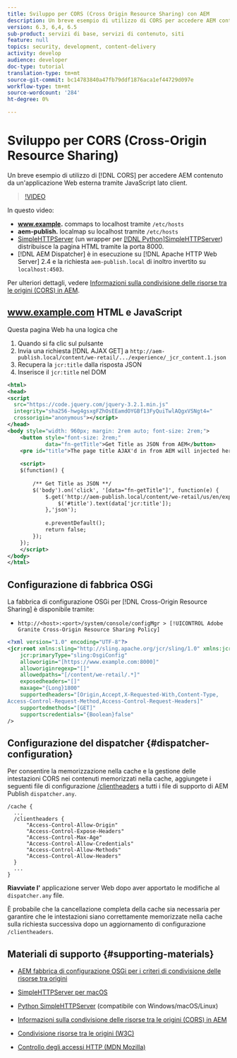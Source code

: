```yaml
---
title: Sviluppo per CORS (Cross Origin Resource Sharing) con AEM
description: Un breve esempio di utilizzo di CORS per accedere AEM contenuto da un'applicazione Web esterna tramite JavaScript lato client.
version: 6.3, 6,4, 6.5
sub-product: servizi di base, servizi di contenuto, siti
feature: null
topics: security, development, content-delivery
activity: develop
audience: developer
doc-type: tutorial
translation-type: tm+mt
source-git-commit: bc14783840a47fb79ddf1876aca1ef44729d097e
workflow-type: tm+mt
source-wordcount: '284'
ht-degree: 0%

---
```



# Sviluppo per CORS (Cross-Origin Resource Sharing)

Un breve esempio di utilizzo di [!DNL CORS] per accedere AEM contenuto da un&#39;applicazione Web esterna tramite JavaScript lato client.

>[!VIDEO](https://video.tv.adobe.com/v/18837/?quality=12&learn=on)

In questo video:

* **www.example.** commaps to localhost tramite  `/etc/hosts`
* **aem-publish.** localmap su localhost tramite  `/etc/hosts`
* [SimpleHTTPServer](https://itunes.apple.com/us/app/simple-http-server/id441002840?mt=12) (un wrapper per  [[!DNL Python]SimpleHTTPServer](https://docs.python.org/2/library/simplehttpserver.html)) distribuisce la pagina HTML tramite la porta 8000.
* [!DNL AEM Dispatcher] è in esecuzione su  [!DNL Apache HTTP Web Server] 2.4 e la richiesta  `aem-publish.local` di inoltro invertito su  `localhost:4503`.

Per ulteriori dettagli, vedere [Informazioni sulla condivisione delle risorse tra le origini (CORS) in AEM](./understand-cross-origin-resource-sharing.md).

## www.example.com HTML e JavaScript

Questa pagina Web ha una logica che

1. Quando si fa clic sul pulsante
1. Invia una richiesta [!DNL AJAX GET] a `http://aem-publish.local/content/we-retail/.../experience/_jcr_content.1.json`
1. Recupera la `jcr:title` dalla risposta JSON
1. Inserisce il `jcr:title` nel DOM

```xml
<html>
<head>
<script
  src="https://code.jquery.com/jquery-3.2.1.min.js"
  integrity="sha256-hwg4gsxgFZhOsEEamdOYGBf13FyQuiTwlAQgxVSNgt4="
  crossorigin="anonymous"></script>   
</head>
<body style="width: 960px; margin: 2rem auto; font-size: 2rem;">
    <button style="font-size: 2rem;"
            data="fn-getTitle">Get Title as JSON from AEM</button>
    <pre id="title">The page title AJAX'd in from AEM will injected here</pre>
    
    <script>
    $(function() { 
        
        /** Get Title as JSON **/
        $('body').on('click', '[data="fn-getTitle"]', function(e) { 
            $.get('http://aem-publish.local/content/we-retail/us/en/experience/_jcr_content.1.json', function(data) {
                $('#title').text(data['jcr:title']);
            },'json');
            
            e.preventDefault();
            return false;
        });
    });
    </script>
</body>
</html>
```

## Configurazione di fabbrica OSGi

La fabbrica di configurazione OSGi per [!DNL Cross-Origin Resource Sharing] è disponibile tramite:

* `http://<host>:<port>/system/console/configMgr > [!UICONTROL Adobe Granite Cross-Origin Resource Sharing Policy]`

```xml
<?xml version="1.0" encoding="UTF-8"?>
<jcr:root xmlns:sling="http://sling.apache.org/jcr/sling/1.0" xmlns:jcr="http://www.jcp.org/jcr/1.0"
    jcr:primaryType="sling:OsgiConfig"
    alloworigin="[https://www.example.com:8000]"
    alloworiginregexp="[]"
    allowedpaths="[/content/we-retail/.*]"
    exposedheaders="[]"
    maxage="{Long}1800"
    supportedheaders="[Origin,Accept,X-Requested-With,Content-Type,
Access-Control-Request-Method,Access-Control-Request-Headers]"
    supportedmethods="[GET]"
    supportscredentials="{Boolean}false"
/>
```

## Configurazione del dispatcher {#dispatcher-configuration}

Per consentire la memorizzazione nella cache e la gestione delle intestazioni CORS nei contenuti memorizzati nella cache, aggiungete i seguenti file di configurazione [/clientheaders](https://experienceleague.adobe.com/docs/experience-manager-dispatcher/using/configuring/dispatcher-configuration.html?lang=en#specifying-the-http-headers-to-pass-through-clientheaders) a tutti i file di supporto di AEM Publish `dispatcher.any`.

```
/cache { 
  ...
  /clientheaders {
      "Access-Control-Allow-Origin"
      "Access-Control-Expose-Headers"
      "Access-Control-Max-Age"
      "Access-Control-Allow-Credentials"
      "Access-Control-Allow-Methods"
      "Access-Control-Allow-Headers"
  }
  ...
}
```

**Riavviate l&#39;** applicazione server Web dopo aver apportato le modifiche al  `dispatcher.any` file.

È probabile che la cancellazione completa della cache sia necessaria per garantire che le intestazioni siano correttamente memorizzate nella cache sulla richiesta successiva dopo un aggiornamento di configurazione `/clientheaders`.

## Materiali di supporto {#supporting-materials}

* [AEM fabbrica di configurazione OSGi per i criteri di condivisione delle risorse tra origini](http://localhost:4502/system/console/configMgr/com.adobe.granite.cors.impl.CORSPolicyImpl)
* [SimpleHTTPServer per macOS](https://itunes.apple.com/us/app/simple-http-server/id441002840?mt=12)
* [Python SimpleHTTPServer](https://docs.python.org/2/library/simplehttpserver.html) (compatibile con Windows/macOS/Linux)

* [Informazioni sulla condivisione delle risorse tra le origini (CORS) in AEM](./understand-cross-origin-resource-sharing.md)
* [Condivisione risorse tra le origini (W3C)](https://www.w3.org/TR/cors/)
* [Controllo degli accessi HTTP (MDN Mozilla)](https://developer.mozilla.org/en-US/docs/Web/HTTP/Access_control_CORS)


